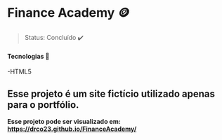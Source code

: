# Finance Academy 🪙

> Status: Concluído ✔️

#### Tecnologias 🔧
-HTML5

## Esse projeto é um site fictício utilizado apenas para o portfólio.

**Esse projeto pode ser visualizado em: https://drco23.github.io/FinanceAcademy/**

